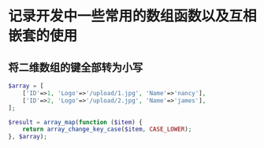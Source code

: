 # 记录开发中一些常用的数组函数以及互相嵌套的使用

## 将二维数组的键全部转为小写
```php
$array = [
    ['ID'=>1, 'Logo'=>'/upload/1.jpg', 'Name'=>'nancy'],
    ['ID'=>2, 'Logo'=>'/upload/2.jpg', 'Name'=>'james'],
];

$result = array_map(function ($item) {
    return array_change_key_case($item, CASE_LOWER);
}, $array);
```